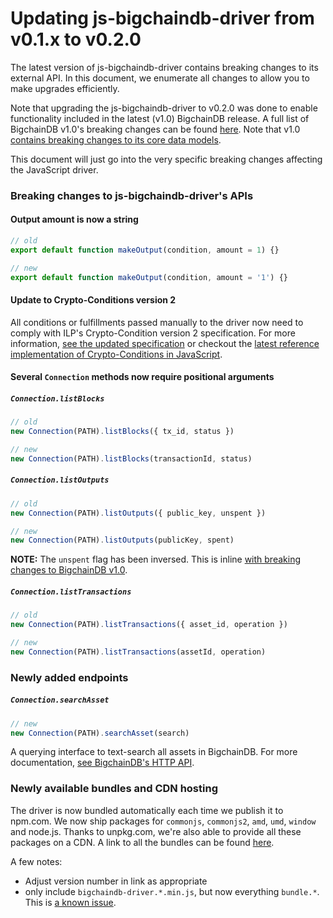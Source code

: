 # Updating js-bigchaindb-driver from v0.1.x to v0.2.0

The latest version of js-bigchaindb-driver contains breaking changes to its
external API. In this document, we enumerate all changes to allow you to make
upgrades efficiently.

Note that upgrading the js-bigchaindb-driver to v0.2.0 was done to enable
functionality included in the latest (v1.0) BigchainDB release.  A full list of
BigchainDB v1.0's breaking changes can be found
[here](https://github.com/bigchaindb/bigchaindb/blob/17913dca682ff105540c0ea73365f1763efc2083/docs/upgrade-guides/v0.10--%3Ev1.0.md).
Note that v1.0 [contains breaking changes to its core data
models](https://github.com/bigchaindb/bigchaindb/blob/17913dca682ff105540c0ea73365f1763efc2083/docs/upgrade-guides/v0.10--%3Ev1.0.md#breaking-changes-to-the-data-model).

This document will just go into the very specific breaking changes affecting
the JavaScript driver.


### Breaking changes to js-bigchaindb-driver's APIs

#### Output amount is now a string

```js
// old
export default function makeOutput(condition, amount = 1) {}

// new
export default function makeOutput(condition, amount = '1') {}
```


#### Update to Crypto-Conditions version 2

All conditions or fulfillments passed manually to the driver now need to comply
with ILP's Crypto-Condition version 2 specification.  For more information,
[see the updated
specification](https://tools.ietf.org/html/draft-thomas-crypto-conditions-02)
or checkout the [latest reference implementation of Crypto-Conditions in
JavaScript](https://github.com/interledgerjs/five-bells-condition).


#### Several `Connection` methods now require positional arguments

##### `Connection.listBlocks`

```js
// old
new Connection(PATH).listBlocks({ tx_id, status })

// new
new Connection(PATH).listBlocks(transactionId, status)
```


##### `Connection.listOutputs`

```js
// old
new Connection(PATH).listOutputs({ public_key, unspent })

// new
new Connection(PATH).listOutputs(publicKey, spent)
```

**NOTE:** The `unspent` flag has been inversed. This is inline [with breaking
changes to BigchainDB
v1.0](https://github.com/bigchaindb/bigchaindb/blob/17913dca682ff105540c0ea73365f1763efc2083/docs/upgrade-guides/v0.10--%3Ev1.0.md#get-apiv1outputs).


##### `Connection.listTransactions`

```js
// old
new Connection(PATH).listTransactions({ asset_id, operation })

// new
new Connection(PATH).listTransactions(assetId, operation)
```


### Newly added endpoints

##### `Connection.searchAsset`

```js
// new
new Connection(PATH).searchAsset(search)
```

A querying interface to text-search all assets in BigchainDB. For more
documentation, [see BigchainDB's HTTP
API](https://docs.bigchaindb.com/projects/server/en/latest/http-client-server-api.html#assets).


### Newly available bundles and CDN hosting

The driver is now bundled automatically each time we publish it to npm.com.  We
now ship packages for `commonjs`, `commonjs2`, `amd`, `umd`, `window` and
node.js. Thanks to unpkg.com, we're also able to provide all these packages on
a CDN. A link to all the bundles can be found
[here](https://unpkg.com/bigchaindb-driver@0.2.0/dist/browser/).


A few notes:

- Adjust version number in link as appropriate
- only include `bigchaindb-driver.*.min.js`, but now everything `bundle.*`.
  This is [a known
  issue](https://github.com/bigchaindb/js-bigchaindb-driver/issues/66).
